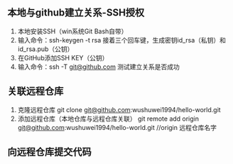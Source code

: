 ## 本地与github建立关系-SSH授权
1. 本地安装SSH（win系统Git Bash自带）
2. 输入命令：ssh-keygen -t rsa 接着三个回车键，生成密钥id_rsa（私钥）和id_rsa.pub（公钥）
3. 在GitHub添加SSH KEY（公钥）
4. 输入命令：ssh -T git@github.com 测试建立关系是否成功

## 关联远程仓库
1. 克隆远程仓库
	git clone git@github.com:wushuwei1994/hello-world.git
2. 添加远程仓库（本地仓库与远程仓库关联） 
    git remote add origin git@github.com:wushuwei1994/hello-world.git  //origin 远程仓库名字
## 向远程仓库提交代码
